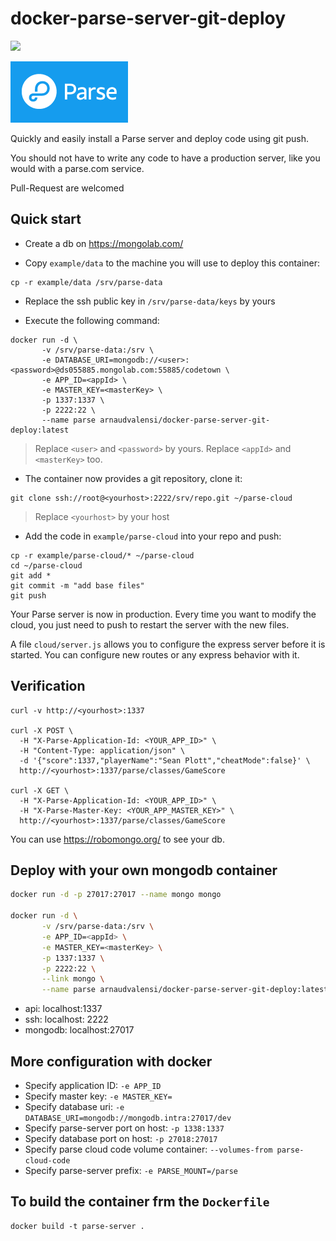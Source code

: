# docker-parse-server-git-deploy

[![](https://badge.imagelayers.io/arnaudvalensi/docker-parse-server-git-deploy:latest.svg)](https://imagelayers.io/?images=arnaudvalensi/docker-parse-server-git-deploy:latest 'Get your own badge on imagelayers.io')

![](img/parse_logo.png)

Quickly and easily install a Parse server and deploy code using git push.

You should not have to write any code to have a production server, like you would with a parse.com service.

Pull-Request are welcomed

## Quick start

* Create a db on https://mongolab.com/

* Copy `example/data` to the machine you will use to deploy this container:

```
cp -r example/data /srv/parse-data
```

* Replace the ssh public key in `/srv/parse-data/keys` by yours

* Execute the following command:

```
docker run -d \
       -v /srv/parse-data:/srv \
       -e DATABASE_URI=mongodb://<user>:<password>@ds055885.mongolab.com:55885/codetown \
       -e APP_ID=<appId> \
       -e MASTER_KEY=<masterKey> \
       -p 1337:1337 \
       -p 2222:22 \
       --name parse arnaudvalensi/docker-parse-server-git-deploy:latest
```

> Replace `<user>` and `<password>` by yours.
Replace `<appId>` and `<masterKey>` too.

* The container now provides a git repository, clone it:

```
git clone ssh://root@<yourhost>:2222/srv/repo.git ~/parse-cloud
```

> Replace `<yourhost>` by your host

* Add the code in `example/parse-cloud` into your repo and push:

```
cp -r example/parse-cloud/* ~/parse-cloud
cd ~/parse-cloud
git add *
git commit -m "add base files"
git push
```

Your Parse server is now in production. Every time you want to modify the cloud, you just need to push to restart the server with the new files.

A file `cloud/server.js` allows you to configure the express server before it is started. You can configure new routes or any express behavior with it.

## Verification

```
curl -v http://<yourhost>:1337

curl -X POST \
  -H "X-Parse-Application-Id: <YOUR_APP_ID>" \
  -H "Content-Type: application/json" \
  -d '{"score":1337,"playerName":"Sean Plott","cheatMode":false}' \
  http://<yourhost>:1337/parse/classes/GameScore

curl -X GET \
  -H "X-Parse-Application-Id: <YOUR_APP_ID>" \
  -H "X-Parse-Master-Key: <YOUR_APP_MASTER_KEY>" \
  http://<yourhost>:1337/parse/classes/GameScore
```

You can use https://robomongo.org/ to see your db.

## Deploy with your own mongodb container

```sh
docker run -d -p 27017:27017 --name mongo mongo

docker run -d \
       -v /srv/parse-data:/srv \
       -e APP_ID=<appId> \
       -e MASTER_KEY=<masterKey> \
       -p 1337:1337 \
       -p 2222:22 \
       --link mongo \
       --name parse arnaudvalensi/docker-parse-server-git-deploy:latest
```

* api: localhost:1337
* ssh: localhost: 2222
* mongodb: localhost:27017

## More configuration with docker

* Specify application ID: `-e APP_ID`
* Specify master key: `-e MASTER_KEY=`
* Specify database uri: `-e DATABASE_URI=mongodb://mongodb.intra:27017/dev`
* Specify parse-server port on host: `-p 1338:1337`
* Specify database port on host: `-p 27018:27017`
* Specify parse cloud code volume container: `--volumes-from parse-cloud-code`
* Specify parse-server prefix: `-e PARSE_MOUNT=/parse`

## To build the container frm the `Dockerfile`

```
docker build -t parse-server .
```
